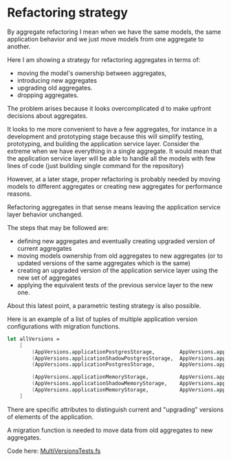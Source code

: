 # Refactoring strategy

By aggregate refactoring I mean when we have the same models, the same application behavior and we just move models from one aggregate to another.

Here I am showing a strategy for refactoring aggregates in terms of:  
- moving the model's ownership between aggregates, 
- introducing new aggregates 
- upgrading old aggregates.
- dropping aggregates.

The problem arises because it looks overcomplicated d to make upfront decisions about aggregates.

It looks to me more convenient to have a few aggregates, for instance in a development and prototyping stage because this will simplify testing, prototyping, and building the application service layer.
Consider the extreme when we have everything in a single aggregate. It would mean that the application service layer will be able to handle all the models with few lines of code (just building single command for the repository)

However, at a later stage, proper refactoring is probably needed by moving models to different aggregates or creating new aggregates for performance reasons.

Refactoring aggregates in that sense means leaving the application service layer behavior unchanged.

The steps that may be followed are:
- defining new aggregates and eventually creating upgraded version of current aggregates
- moving models ownership from old aggregates to new aggregates (or to updated versions of the same aggregates which is the same)
- creating an upgraded version of the application service layer using the new set of aggregates
- applying the equivalent tests of the previous service layer to the new one.

About this latest point, a parametric testing strategy is also possible.

Here is an example of a list of tuples of multiple application version configurations with migration functions.
 
```FSharp
let allVersions =
    [
        (AppVersions.applicationPostgresStorage,        AppVersions.applicationPostgresStorage,       fun () -> () |> Result.Ok)
        (AppVersions.applicationShadowPostgresStorage,  AppVersions.applicationShadowPostgresStorage, fun () -> () |> Result.Ok)
        (AppVersions.applicationPostgresStorage,        AppVersions.applicationShadowPostgresStorage, AppVersions.applicationPostgresStorage._migrator.Value)

        (AppVersions.applicationMemoryStorage,          AppVersions.applicationMemoryStorage,         fun () -> () |> Result.Ok)
        (AppVersions.applicationShadowMemoryStorage,    AppVersions.applicationShadowMemoryStorage,   fun () -> () |> Result.Ok)
        (AppVersions.applicationMemoryStorage,          AppVersions.applicationShadowMemoryStorage,   AppVersions.applicationMemoryStorage._migrator.Value)
    ]
```

There are specific attributes to distinguish current and "upgrading" versions of elements of the application. 

A migration function is needed to move data from old aggregates to new aggregates.

Code here: [MultiVersionsTests.fs](https://github.com/tonyx/Micro_ES_FSharp_Lib/blob/main/Sharpino.Sample.Test/MultiVersionsTests.fs)

